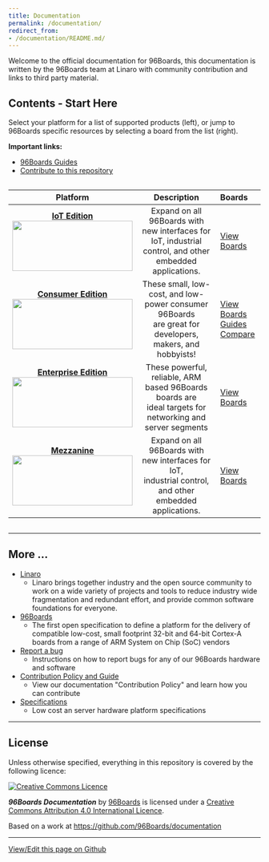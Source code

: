 ```yaml
---
title: Documentation
permalink: /documentation/
redirect_from:
- /documentation/README.md/
---
```

Welcome to the official documentation for 96Boards, this documentation is written by the 96Boards team at Linaro with community contribution and links to third party material.

## Contents - Start Here

Select your platform for a list of supported products (left), or jump to 96Boards specific resources by selecting a board from the list (right).

**Important links:**

- [96Boards Guides](guides/)
- [Contribute to this repository](CONTRIBUTE.md)

<div style="overflow-x:scroll;" markdown="1">

| Platform                                | Description                                 | Boards                                     |
|:---------------------------------------:|:-------------------------------------------:|:-------------------------------------------|
|  [**IoT Edition**](iot/) <br>[<img src="https://i.imgur.com/lCC2QdU.png" data-canonical-src="https://i.imgur.com/lCC2QdU.png" width="240" height="100" />](iot/)                               | Expand on all 96Boards with new interfaces for IoT, industrial<br>control, and other embedded applications.                          | [View Boards](iot/)                                                                    |
|  [**Consumer Edition**](consumer/)<br> [<img src="https://i.imgur.com/QEilCHZ.png" data-canonical-src="https://i.imgur.com/QEilCHZ.png" width="240" height="100" />](consumer/) <br> | These small, low-cost, and low-power consumer 96Boards<br>are great for developers, makers, and hobbyists!                           | [View Boards](consumer/)<br>[Guides](consumer/guides/)<br>[Compare](consumer/guides/compare_96boards_ce.md)  |
|  [**Enterprise Edition**](enterprise/) <br>[<img src="https://i.imgur.com/DLgo1qU.png" data-canonical-src="https://i.imgur.com/DLgo1qU.png" width="240" height="100" />](enterprise/)                        | These powerful, reliable, ARM based 96Boards boards are<br>ideal targets for networking and server segments                          | [View Boards](enterprise/)<br> |
|  [**Mezzanine**](mezzanine/) <br>[<img src="https://i.imgur.com/FU8ewZf.png" data-canonical-src="https://i.imgur.com/FU8ewZf.png" width="240" height="100" />](mezzanine/)                        | Expand on all 96Boards with new interfaces for IoT,<br>industrial control, and other embedded applications. | [View Boards](mezzanine/) |

</div>

***

## More ...

- [Linaro](http://www.linaro.org/about/)
   - Linaro brings together industry and the open source community to work on a wide variety of projects and tools to reduce industry wide fragmentation and redundant effort, and provide common software foundations for everyone.
- [96Boards](https://www.96boards.org/about)
   - The first open specification to define a platform for the delivery of compatible low-cost, small footprint 32-bit and 64-bit Cortex-A boards from a range of ARM System on Chip (SoC) vendors
- [Report a bug](Extras/Report_a_bug.md)
   - Instructions on how to report bugs for any of our 96Boards hardware and software
- [Contribution Policy and Guide](CONTRIBUTE.md)
   - View our documentation "Contribution Policy" and learn how you can contribute
- [Specifications](Specifications/)
   - Low cost an server hardware platform specifications

***

## License

Unless otherwise specified, everything in this repository is covered by the following licence:

[![Creative Commons Licence](https://licensebuttons.net/l/by-sa/4.0/88x31.png)](http://creativecommons.org/licenses/by-sa/4.0/)

***96Boards Documentation*** by [96Boards](https://www.96boards.org/) is licensed under a [Creative Commons Attribution 4.0 International Licence](http://creativecommons.org/licenses/by-sa/4.0/).

Based on a work at https://github.com/96Boards/documentation

***

[View/Edit this page on Github](https://github.com/96boards/documentation/)
